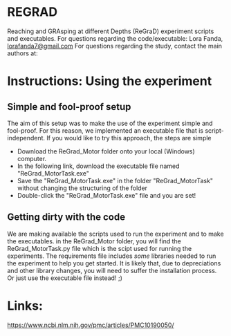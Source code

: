 # REGRAD
Reaching and GRAsping at different Depths (ReGraD) experiment scripts and executables.
For questions regarding the code/executable: 
Lora Fanda, lorafanda7@gmail.com
For questions regarding the study, contact the main authors at: 



# Instructions: Using the experiment
## Simple and fool-proof setup
The aim of this setup was to make the use of the experiment simple and fool-proof. For this reason, we implemented an executable file that is script-independent. If you would like to try this approach, the steps are simple

- Download the ReGrad_Motor folder onto your local (Windows) computer.
- In the following link, download the executable file named "ReGrad_MotorTask.exe"
- Save the "ReGrad_MotorTask.exe" in the folder "ReGrad_MotorTask" without changing the structuring of the folder
- Double-click the "ReGrad_MotorTask.exe" file and you are set!

## Getting dirty with the code
We are making available the scripts used to run the experiment and to make the executables. in the ReGrad_Motor folder, you will find the ReGrad_MotorTask.py file which is the scipt used for running the experiments. The requirements file includes *some* libraries needed to run the experiment to help you get started. It is likely that, due to depreciations and other library changes, you will need to suffer the installation process. Or just use the executable file instead! ;)

# Links: 
https://www.ncbi.nlm.nih.gov/pmc/articles/PMC10190050/


